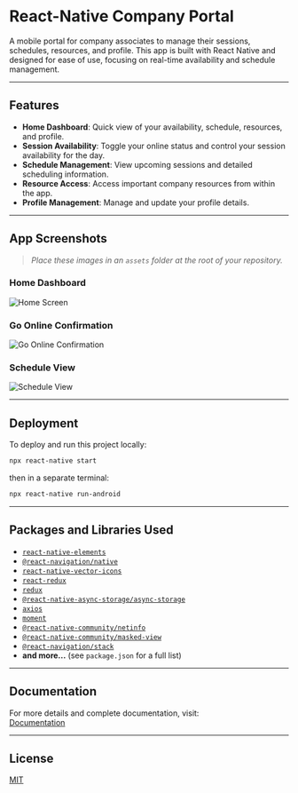 # React-Native Company Portal

A mobile portal for company associates to manage their sessions, schedules, resources, and profile. This app is built with React Native and designed for ease of use, focusing on real-time availability and schedule management.

---

## Features

- **Home Dashboard**: Quick view of your availability, schedule, resources, and profile.
- **Session Availability**: Toggle your online status and control your session availability for the day.
- **Schedule Management**: View upcoming sessions and detailed scheduling information.
- **Resource Access**: Access important company resources from within the app.
- **Profile Management**: Manage and update your profile details.

---

## App Screenshots

> _Place these images in an `assets` folder at the root of your repository._

### Home Dashboard
![Home Screen](src/assets/image1.jpeg)

### Go Online Confirmation
![Go Online Confirmation](src/assets/image2.jpeg)

### Schedule View
![Schedule View](src/assets/image3.jpeg)

---

## Deployment

To deploy and run this project locally:
```bash
npx react-native start
```
then in a separate terminal:
```bash
npx react-native run-android
```

---

## Packages and Libraries Used

- [`react-native-elements`](https://reactnativeelements.com/)
- [`@react-navigation/native`](https://reactnavigation.org/)
- [`react-native-vector-icons`](https://github.com/oblador/react-native-vector-icons)
- [`react-redux`](https://react-redux.js.org/)
- [`redux`](https://redux.js.org/)
- [`@react-native-async-storage/async-storage`](https://github.com/react-native-async-storage/async-storage)
- [`axios`](https://axios-http.com/)
- [`moment`](https://momentjs.com/)
- [`@react-native-community/netinfo`](https://github.com/react-native-netinfo/react-native-netinfo)
- [`@react-native-community/masked-view`](https://github.com/react-native-masked-view/masked-view)
- [`@react-navigation/stack`](https://reactnavigation.org/docs/stack-navigator/)
- **and more...** (see `package.json` for a full list)

---

## Documentation

For more details and complete documentation, visit:  
[Documentation](https://linktodocumentation)

---

## License

[MIT](LICENSE)

